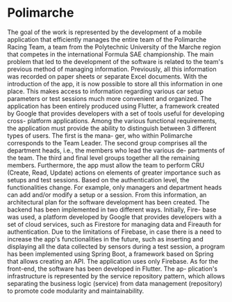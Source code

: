 # Polimarche


The goal of the work is represented by the development of a mobile application that efficiently manages the entire team of the Polimarche Racing Team, a team from the Polytechnic University of the Marche region that competes in the international Formula SAE championship.
The main problem that led to the development of the software is related to the team's previous method of managing information. Previously, all this information was recorded on paper sheets or separate Excel documents. With the introduction of the app, it is now possible to store all this information in one place. This makes access to information regarding various car setup parameters or test sessions much more convenient and organized.
The application has been entirely produced using Flutter, a framework created by Google that provides developers with a set of tools useful for developing cross- platform applications.
Among the various functional requirements, the application must provide the ability to distinguish between 3 different types of users. The first is the mana- ger, who within Polimarche corresponds to the Team Leader. The second group comprises all the department heads, i.e., the members who lead the various de- partments of the team. The third and final level groups together all the remaining members.
Furthermore, the app must allow the team to perform CRU (Create, Read, Update) actions on elements of greater importance such as setups and test sessions.
Based on the authentication level, the functionalities change. For example, only managers and department heads can add and/or modify a setup or a session. From this information, an architectural plan for the software development has been created.
The backend has been implemented in two different ways. Initially, Fire- base was used, a platform developed by Google that provides developers with a set of cloud services, such as Firestore for managing data and Fireauth for authentication.
Due to the limitations of Firebase, in case there is a need to increase the app's functionalities in the future, such as inserting and displaying all the data collected by sensors during a test session, a program has been implemented using Spring Boot, a framework based on Spring that allows creating an API. The application uses only Firebase.
As for the front-end, the software has been developed in Flutter. The ap- plication's infrastructure is represented by the service repository pattern, which allows separating the business logic (service) from data management (repository) to promote code modularity and maintainability.
